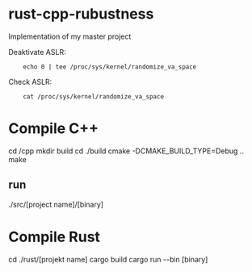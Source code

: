 # rust-cpp-rubustness
Implementation of my master project


Deaktivate ASLR:

        echo 0 | tee /proc/sys/kernel/randomize_va_space

Check ASLR:

        cat /proc/sys/kernel/randomize_va_space

# Compile C++
cd  /cpp
mkdir build
cd ./build
cmake -DCMAKE_BUILD_TYPE=Debug ..    
make

## run
./src/[project name]/[binary]

# Compile Rust
cd ./rust/[projekt name]
cargo build
cargo run --bin [binary]  


